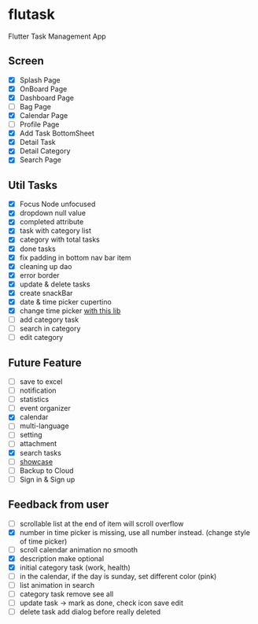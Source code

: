 # flutask

Flutter Task Management App


## Screen
- [x] Splash Page
- [x] OnBoard Page
- [x] Dashboard Page
- [ ] Bag Page
- [x] Calendar Page
- [ ] Profile Page
- [x] Add Task BottomSheet
- [x] Detail Task
- [x] Detail Category
- [x] Search Page

## Util Tasks

- [x] Focus Node unfocused
- [x] dropdown null value
- [x] completed attribute
- [x] task with category list
- [x] category with total tasks
- [x] done tasks
- [x] fix padding in bottom nav bar item
- [x] cleaning up dao
- [x] error border
- [x] update & delete tasks
- [x] create snackBar
- [x] date & time picker cupertino
- [x] change time picker [with this lib](https://pub.dev/packages/day_night_time_picker)
- [ ] add category task
- [ ] search in category
- [ ] edit category

## Future Feature

- [ ] save to excel
- [ ] notification
- [ ] statistics
- [ ] event organizer
- [x] calendar
- [ ] multi-language
- [ ] setting
- [ ] attachment
- [x] search tasks
- [ ] [showcase](https://pub.dev/packages/showcaseview)
- [ ] Backup to Cloud
- [ ] Sign in & Sign up

## Feedback from user

- [ ] scrollable list at the end of item will scroll overflow
- [x] number in time picker is missing, use all number instead. (change style of time picker) 
- [ ] scroll calendar animation no smooth
- [x] description make optional
- [x] initial category task (work, health)
- [ ] in the calendar, if the day is sunday, set different color (pink)
- [ ] list animation in search
- [ ] category task remove see all
- [ ] update task -> mark as done, check icon save edit
- [ ] delete task add dialog before really deleted